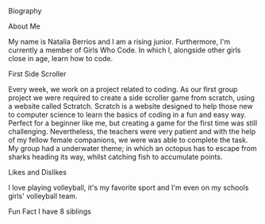 <!DOCTYPE html>
<html>
<head>
Biography</p>
</head>
<body>

About Me
<p>My name is Natalia Berrios and I am a rising junior. Furthermore, I'm currently a member of Girls Who Code. In which I, alongside other girls close in age, learn how to code.</p>


<h>First Side Scroller</h>
<p> Every week, we work on a project related to coding. As our first group project we were required to create a side scroller game from scratch, using a website called Sctratch. Scratch is a website designed to help those new to computer science to learn the basics of coding in a fun and easy way. Perfect for a beginner like me, but creating a game for the first time was still challenging. Nevertheless, the teachers were very patient and with the help of my fellow female companions, we were was able to complete the task. My group had a underwater theme; in which an octopus has to escape from sharks heading its way, whilst catching fish to accumulate points.


<h>Likes and Dislikes</h>
<p> I love playing volleyball, it's my favorite sport and I'm even on my schools girls' volleyball team. 


<h> Fun Fact</h>
I have 8 siblings 
</body>
</html>
